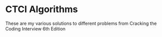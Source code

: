 # CTCI Algorithms
These are my various solutions to different problems from Cracking the Coding Interview 6th Edition
